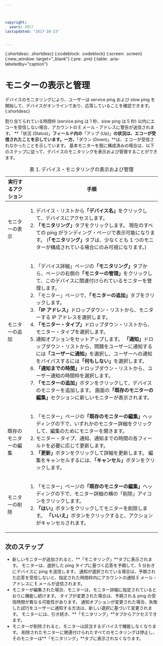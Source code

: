 ```yaml
---



copyright:
  years: 2017
lastupdated: "2017-10-23"


---
```


{:shortdesc: .shortdesc}
{:codeblock: .codeblock}
{:screen: .screen}
{:new_window: target="_blank"}
{:pre: .pre}
{:table: .aria-labeledby="caption"}

# モニターの表示と管理

デバイスのモニタリングにより、ユーザーは service ping および slow ping を開始して、デバイスがオンラインであり、応答していることを確認できます。
{:shortdesc}

割り当てられている時間枠 (service ping は 1 秒、slow ping は 5 秒) 以内にエコーを受信しない場合、アカウントの E メール・アドレスに警告が送信されます。 **「状況 (Status)」**フィールド内の**「アップ (Up)」**の状況は、エコーが受信されたことを示しています。一方、**「ダウン (Down)」**は、エコーが受信されなかったことを示しています。 基本モニターを既に構成済みの場合は、以下のステップに従って、デバイスのモニタリングを表示および管理することができます。

   <table>
   <CAPTION>表 1. デバイス・モニタリングの表示および管理</CAPTION>
   <THEAD>
   <TR>
   <th>実行するアクション</th>
   <th>手順</th>
   </TR>
   </THEAD>
   <TBODY>
   <tr>
   <td>モニターの表示</td>
   <td>
   <ol>
   <li>デバイス・リストから<b>「デバイス名」</b>をクリックして、デバイスにアクセスします。</li>
   <li><b>「モニタリング」</b>タブをクリックします。 現在のすべての ping がランディング・ページで表示可能になります。 (<b>「モニタリング」</b>タブは、少なくとも 1 つのモニターが構成されている場合にのみ可視になります。)</li>
   </ol>
   </td>
   </tr>
   <tr>
   <td>モニターの追加</td>
   <td>
   <ol>
   <li>「デバイス詳細」ページの<b>「モニタリング」</b>タブから、ページの右側の<b>「モニターの管理」</b>をクリックして、このデバイスに関連付けられているモニターを管理します。</li>
   <li>「モニター」ページで、<b>「モニターの追加」</b>タブをクリックします。</li>
   <li><b>「IP アドレス」</b>ドロップダウン・リストから、モニターする IP アドレスを選択します。</li>
   <li><b>「モニター・タイプ」</b>ドロップダウン・リストから、モニター・タイプを選択します。</li>
   <li>通知オプションをセットアップします。 <b>「通知」</b>ドロップダウン・リストから、問題をユーザーに通知するには<b>「ユーザーに通知」</b>を選択し、ユーザーへの通知をバイパスするには<b>「何もしない」</b>を選択します。</li>
   <li><b>「通知までの時間」</b>ドロップダウン・リストから、ユーザー通知の時間枠を選択します。</li>
   <li><b>「モニターの追加」</b>ボタンをクリックして、デバイスのモニターを追加します。 画面の<b>「既存のモニターの編集」</b>セクションに新しいモニターが表示されます。</li>
   </ol>
   </td>
   </tr>
   <tr>
   <td>既存のモニターの編集</td>
   <td>
   <ol>
   <li>「モニター」ページの<b>「既存のモニターの編集」</b>ヘッディングの下で、いずれかのモニター詳細をクリックして、編集のためにモニターを開きます。</li>
   <li>モニター・タイプ、通知、通知までの時間の各フィールドを必要に応じて更新します。</li>
   <li><b>「更新」</b>ボタンをクリックして詳細を更新します。 編集をキャンセルするには、<b>「キャンセル」</b>ボタンをクリックします。</li>
   </ol>
   </td>
   </tr>
   <tr>
   <td>モニターの削除</td>
   <td>
   <ol>
   <li>「モニター」ページの<b>「既存のモニターの編集」</b>ヘッディングの下で、モニター詳細の横の「削除」アイコンをクリックします。</li>
   <li><b>「はい」</b>ボタンをクリックしてモニターを削除します。 <b>「いいえ」</b>ボタンをクリックすると、アクションがキャンセルされます。</li>
   </ol>
   </td>
   </tr>
   </TBODY>
   </table>
   
## 次のステップ
   
- 新しいモニターが追加されると、**「モニタリング」**タブに表示されます。 モニターは、選択した ping タイプに基づく応答を予期して、5 分おきにデバイスに ping を送信します。 通知が選択されている場合は、予期された応答を受信しないと、指定された時間枠内にアカウントの通知 E メール・アドレスに E メールが送信されます。
- モニターが編集された場合、モニターは、モニター詳細に指定されているとおりに機能し続けます。 タイプが変更された場合は、予期される ping の受信時間が異なる可能性があります。 通知オプションが変更された場合、失敗した試行をユーザーに通知する方法は、新しい選択に基づいて変更されます。 モニターには、引き続き、**「モニタリング」**タブからアクセスできます。
- モニターが削除されると、モニターは該当するデバイスで機能しなくなります。 削除されたモニターに関連付けられたすべてのモニタリングは停止し、そのモニターは**「モニタリング」**タブに表示されなくなります。
